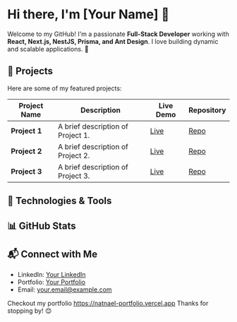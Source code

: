 # Hi there, I'm [Your Name] 👋

Welcome to my GitHub! I'm a passionate **Full-Stack Developer** working with **React, Next.js, NestJS, Prisma, and Ant Design**. I love building dynamic and scalable applications. 🚀

## 📌 Projects

Here are some of my featured projects:

| Project Name  | Description                       | Live Demo                                  | Repository                                       |
| ------------- | --------------------------------- | ------------------------------------------ | ------------------------------------------------ |
| **Project 1** | A brief description of Project 1. | [Live](https://your-deployed-project1.com) | [Repo](https://github.com/yourusername/project1) |
| **Project 2** | A brief description of Project 2. | [Live](https://your-deployed-project2.com) | [Repo](https://github.com/yourusername/project2) |
| **Project 3** | A brief description of Project 3. | [Live](https://your-deployed-project3.com) | [Repo](https://github.com/yourusername/project3) |

## 🚀 Technologies & Tools








## 📊 GitHub Stats



## 📬 Connect with Me

- LinkedIn: [Your LinkedIn](https://linkedin.com/in/yourprofile)
- Portfolio: [Your Portfolio](https://your-portfolio.com)
- Email: [your.email@example.com](mailto\:your.email@example.com)

Checkout my portfolio https://natnael-portfolio.vercel.app
Thanks for stopping by! 😊

